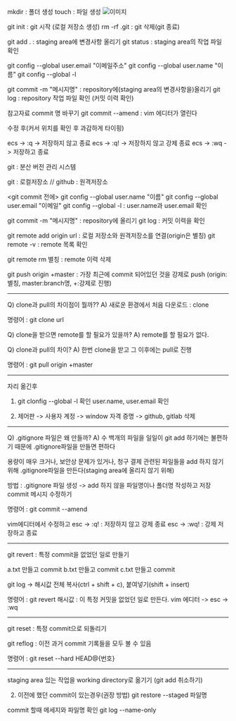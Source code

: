 mkdir : 폴더 생성
touch : 파일 생성
![이미지](./GIT.png)

git init  : git 시작 (로컬 저장소 생성)
rm -rf .git : git 삭제(git 종료)  

git add . : staging area에 변경사항 올리기
git status : staging area의 작업 파일 확인  

git config --global user.email "이메일주소"
git config --global user.name "이름"
git config --global -l  

git commit -m "메시지명" : repository에(staging area의 변경사항을)올리기
git log : repository 작업 파일 확인 (커밋 이력 확인)  



참고자료 
commit 명 바꾸기
git commit --amend : vim 에디터가 열린다  

수정 후(커서 위치를 확인 후 과감하게 타이핑)  

ecs -> :q -> 저장하지 않고 종료 
ecs -> :q! -> 저장하지 않고 강제 종료
ecs -> :wq -> 저장하고 종료  
 
git : 분산 버전 관리 시스템  

git : 로컬저장소 // github : 원격저장소  
 


<git commit 전에>
git config --global user.name "이름"
git config --global user.email "이메일"
git config --global -l : user.name과 user.email 확인  

git commit -m "메시지명" : repository에 올리기
git log : 커밋 이력을 확인  

git remote add origin url : 로컬 저장소와 원격저장소를 연결(origin은 별칭)
git remote -v : remote 목록 확인  

git remote rm 별칭 : remote 이력 삭제  


git push origin +master : 가장 최근에 commit 되어있던 것을 강제로 push
(origin:별칭, master:branch명, +:강제로 진행)  

---

Q) clone과 pull의 차이점이 뭘까??
A) 새로운 환경에서 처음 다운로드 : clone  

명령어 : git clone url  

Q) clone을 받으면 remote를 할 필요가 있을까?
A) remote를 할 필요가 없다.  

Q) clone과 pull의 차이?
A) 한번 clone을 받고 그 이후에는 pull로 진행

명령어 : git pull origin +master

---

자리 옮긴후 

1. git clonfig --global -l 확인
user.name, user.email 확인

1. 제어판 -> 사용자 계정 -> window 자격 증명 -> github, gitlab 삭제

---
Q) .gitignore 파일은 왜 만들까?
A) 수 백개의 파일을 일일이 git add 하기에는 불편하기 때문에
    .gitignore파일을 만들면 편하다

용량이 매우 크거나, 보안상 문제가 있거나, 청구 결제 관련된 파일들을
add 하지 않기 위해 .gitignore파일을 만든다(staging area에 올리지 않기 위해)

방법 : .gitignore 파일 생성 -> add 하지 않을 파일명이나 폴더명 작성하고 저장
commit 메시지 수정하기

명령어 : git commit --amend

vim에디터에서 수정하고
esc -> :q! : 저장하지 않고 강제 종료
esc -> :wq! : 강제 저장하고 종료

---

git revert : 특정 commit을 없었던 일로 만들기

a.txt 만들고 commit
b.txt 만들고 commit
c.txt 만들고 commit

git log -> 해시값 전체 복사(ctrl + shift + c), 붙여넣기(shift + insert)

명령어 :
git revert 해시값 : 이 특정 커밋을 없었던 일로 만든다.
vim 에디터 -> esc -> :wq

---

git reset : 특정 commit으로 되돌리기

git reflog : 이전 과거 commit 기록들을 모두 볼 수 있음

명령어 : git reset --hard HEAD@{번호}

---

staging area 있는 작업을 working directory로 옮기기
(git add 취소하기)

2. 이전에 했던 commit이 있는경우(권장 방법)
git restore --staged 파일명

commit 할때 메세지와 파일명 확인 
git log --name-only